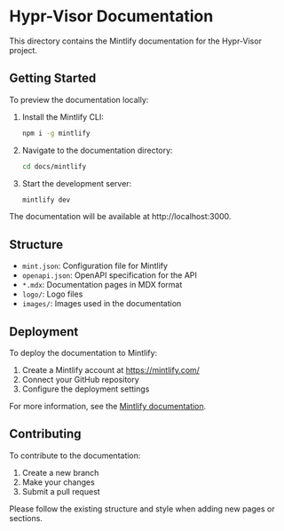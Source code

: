 # Hypr-Visor Documentation

This directory contains the Mintlify documentation for the Hypr-Visor project.

## Getting Started

To preview the documentation locally:

1. Install the Mintlify CLI:
   ```bash
   npm i -g mintlify
   ```

2. Navigate to the documentation directory:
   ```bash
   cd docs/mintlify
   ```

3. Start the development server:
   ```bash
   mintlify dev
   ```

The documentation will be available at http://localhost:3000.

## Structure

- `mint.json`: Configuration file for Mintlify
- `openapi.json`: OpenAPI specification for the API
- `*.mdx`: Documentation pages in MDX format
- `logo/`: Logo files
- `images/`: Images used in the documentation

## Deployment

To deploy the documentation to Mintlify:

1. Create a Mintlify account at https://mintlify.com/
2. Connect your GitHub repository
3. Configure the deployment settings

For more information, see the [Mintlify documentation](https://mintlify.com/docs/quickstart).

## Contributing

To contribute to the documentation:

1. Create a new branch
2. Make your changes
3. Submit a pull request

Please follow the existing structure and style when adding new pages or sections.
